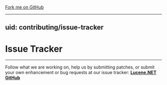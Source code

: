 <span id="forkongithub"><a href="https://github.com/apache/lucenenet">Fork me on GitHub</a></span>

---
uid: contributing/issue-tracker
---
Issue Tracker
===============

---------------

Follow what we are working on, help us by submitting patches, or submit your own enhancement or bug requests at our issue tracker: __[Lucene.NET GitHub](https://github.com/apache/lucenenet/issues)__
